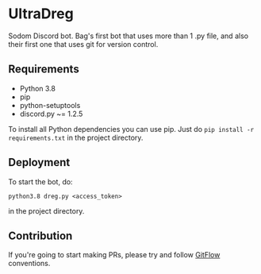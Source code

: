 # UltraDreg
Sodom Discord bot. Bag's first bot that uses more than 1 .py file, and also their first one that uses git for version control.
## Requirements
- Python 3.8
- pip
- python-setuptools
- discord.py ~= 1.2.5

To install all Python dependencies you can use pip. Just do `pip install -r requirements.txt` in the project directory.

## Deployment
To start the bot, do:
```
python3.8 dreg.py <access_token>
```
in the project directory.

## Contribution
If you're going to start making PRs, please try and follow [GitFlow](https://nvie.com/posts/a-successful-git-branching-model/) conventions.
